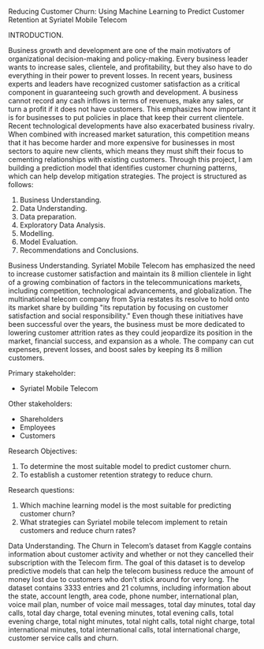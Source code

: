 Reducing Customer Churn: Using Machine Learning to Predict Customer Retention at Syriatel Mobile Telecom

INTRODUCTION.

Business growth and development are one of the main motivators of organizational decision-making and policy-making. Every business leader wants to increase sales, clientele, and profitability, but they also have to do everything in their power to prevent losses.
In recent years, business experts and leaders have recognized customer satisfaction as a critical component in guaranteeing such growth and development. A business cannot record any cash inflows in terms of revenues, make any sales, or turn a profit if it does not have customers. This emphasizes how important it is for businesses to put policies in place that keep their current clientele.
Recent technological developments have also exacerbated business rivalry. When combined with increased market saturation, this competition means that it has become harder and more expensive for businesses in most sectors to aquire new clients, which means they must shift their focus to cementing relationships with existing customers.
Through this project, I am building a prediction model that identifies customer churning patterns, which can help develop mitigation strategies. The project is structured as follows:
1. Business Understanding.
2. Data Understanding.
3. Data preparation.
4. Exploratory Data Analysis.
5. Modelling.
6. Model Evaluation.
7. Recommendations and Conclusions.

Business Understanding.
Syriatel Mobile Telecom has emphasized the need to increase customer satisfaction and maintain its 8 million clientele in light of a growing combination of factors in the telecommunications markets, including competition, technological advancements, and globalization. The multinational telecom company from Syria restates its resolve to hold onto its market share by building "its reputation by focusing on customer satisfaction and social responsibility."
Even though these initiatives have been successful over the years, the business must be more dedicated to lowering customer attrition rates as they could jeopardize its position in the market, financial success, and expansion as a whole. The company can cut expenses, prevent losses, and boost sales by keeping its 8 million customers. 

Primary stakeholder:
- Syriatel Mobile Telecom

Other stakeholders:
- Shareholders
- Employees
- Customers

Research Objectives:
1. To determine the most suitable model to predict customer churn.
2. To establish a customer retention strategy to reduce churn.

Research questions:
1. Which machine learning model is the most suitable for predicting customer churn?
2. What strategies can Syriatel mobile telecom implement to retain customers and reduce churn rates?

Data Understanding.
The Churn in Telecom’s dataset from Kaggle contains information about customer activity and whether or not they cancelled their subscription with the Telecom firm. The goal of this dataset is to develop predictive models that can help the telecom business reduce the amount of money lost due to customers who don’t stick around for very long.
The dataset contains 3333 entries and 21 columns, including information about the state, account length, area code, phone number, international plan, voice mail plan, number of voice mail messages, total day minutes, total day calls, total day charge, total evening minutes, total evening calls, total evening charge, total night minutes, total night calls, total night charge, total international minutes, total international calls, total international charge, customer service calls and churn.

